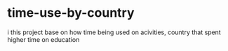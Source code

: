 # time-use-by-country
i
this project base on how time being used on acivities,
country that spent higher time on education  
